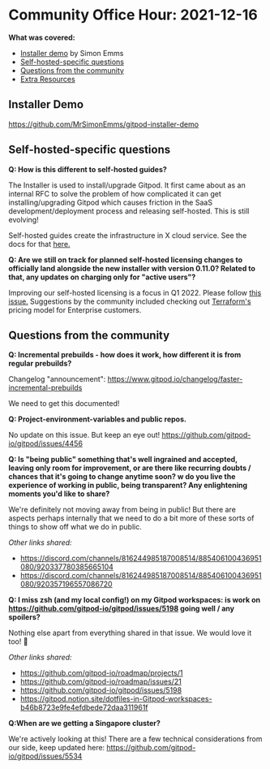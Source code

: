 # Community Office Hour: 2021-12-16

**What was covered:**

- [Installer demo](#installer-demo) by Simon Emms
- [Self-hosted-specific questions](#self-hosted-specific-questions)
- [Questions from the community](#questions-from-the-community)
- [Extra Resources](#extra-resources)

## Installer Demo

https://github.com/MrSimonEmms/gitpod-installer-demo

## Self-hosted-specific questions

**Q: How is this different to self-hosted guides?**

The Installer is used to install/upgrade Gitpod. It first came about as an internal RFC to solve the problem of how complicated it can get installing/upgrading Gitpod which causes friction in the SaaS development/deployment process and releasing self-hosted. This is still evolving!

Self-hosted guides create the infrastructure in X cloud service. See the docs for that [here.](https://www.gitpod.io/docs/self-hosted/latest/installation)

**Q: Are we still on track for planned self-hosted licensing changes to officially land alongside the new installer with version 0.11.0? Related to that, any updates on charging only for "active users"?**

Improving our self-hosted licensing is a focus in Q1 2022. Please follow [this issue.](https://github.com/gitpod-io/gitpod/issues/5690) Suggestions by the community included checking out [Terraform's](https://www.hashicorp.com/products/terraform/pricing) pricing model for Enterprise customers.

## Questions from the community

**Q: Incremental prebuilds - how does it work, how different it is from regular prebuilds?**

Changelog "announcement": https://www.gitpod.io/changelog/faster-incremental-prebuilds

We need to get this documented!

**Q: Project-environment-variables and public repos.**

No update on this issue. But keep an eye out! https://github.com/gitpod-io/gitpod/issues/4456

**Q: Is "being public" something that's well ingrained and accepted, leaving only room for improvement, or are there like recurring doubts / chances that it's going to change anytime soon? w do you live the experience of working in public, being transparent? Any enlightening moments you'd like to share?**

We're definitely not moving away from being in public! But there are aspects perhaps internally that we need to do a bit more of these sorts of things to show off what we do in public.

_Other links shared:_

- https://discord.com/channels/816244985187008514/885406100436951080/920337780385665104
- https://discord.com/channels/816244985187008514/885406100436951080/920357196557086720

**Q: I miss zsh (and my local config!) on my Gitpod workspaces: is work on https://github.com/gitpod-io/gitpod/issues/5198 going well / any spoilers?**

Nothing else apart from everything shared in that issue. We would love it too! 💜

_Other links shared:_

- https://github.com/gitpod-io/roadmap/projects/1
- https://github.com/gitpod-io/roadmap/issues/21
- https://github.com/gitpod-io/gitpod/issues/5198
- https://gitpod.notion.site/dotfiles-in-Gitpod-workspaces-b46b8723e9fe4efdbede72daa311961f

**Q:When are we getting a Singapore cluster?**

We're actively looking at this! There are a few technical considerations from our side, keep updated here:
https://github.com/gitpod-io/gitpod/issues/5534
